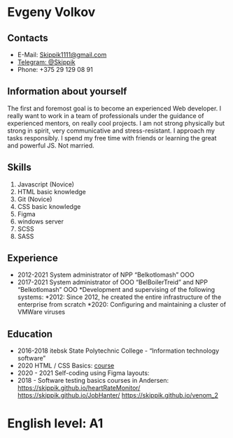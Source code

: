 # Evgeny Volkov

## Contacts
* E-Mail: <Skippik1111@gmail.com>
* [Telegram: @Skippik](https://t.me/skippik)
* Phone: +375 29 129 08 91

## Information about yourself
The first and foremost goal is to become an experienced Web developer. I really want to work in a team of professionals under the guidance of experienced mentors, on really cool projects. 
I am not strong physically but strong in spirit, very communicative and stress-resistant. I approach my tasks responsibly. I spend my free time with friends or learning the great and powerful JS. Not married.

## Skills
1. Javascript (Novice)
2. HTML basic knowledge
3. Git (Novice)
4. CSS basic knowledge
5. Figma
6. windows server
7. SCSS
8. SASS


## Experience
* 2012-2021 System administrator of NPP “Belkotlomash” ООО
* 2017-2021 System administrator of ООО “BelBoilerTreid” and NPP “Belkotlomash” ООО
*Development and supervising of the following systems:
*2012: Since 2012, he created the entire infrastructure of the enterprise from scratch
*2020: Configuring and maintaining a cluster of VMWare viruses


## Education
* 2016-2018 itebsk State Polytechnic College - “Information technology software”
* 2020 HTML / CSS Basics: 
[course](https://www.codecademy.com/users/6086549107/achievements)
* 2020 - 2021 Self-coding using Figma layouts:
* 2018 - Software testing basics courses in Andersen:
https://skippik.github.io/heartRateMonitor/
https://skippik.github.io/JobHanter/
https://skippik.github.io/venom_2

# English level: A1